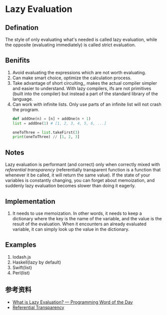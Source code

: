 Lazy Evaluation
===

Defination
---

The style of only evaluating what's needed is called lazy evaluation, while the opposite (evaluating immediately) is called strict evaluation.

Benifits
---

1. Avoid evaluating the expressions which are not worth evaluating.
2. Can make smart choice, optimize the calculation process.
3. Take advantage of short circuiting,, makes the actual compiler simpler and easier to understand. With lazy compilers, ifs are not primitives (built into the compiler) but instead a part of the standard library of the language.
4. Can work with infinite lists. Only use parts of an infinite list will not crash the program.  
    ```python
    def addOne(n) = [n] + addOne(n + 1)
    list = addOne(1) # [1, 2, 3, 4, 5, 6, ...]

    oneToThree = list.takeFirst(3)
    print(oneToThree) // [1, 2, 3]
    ```

Notes
---
Lazy evaluation is performant (and correct) only when correctly mixed with *referential transparency* (referentially transparent function is a function that whenever it be called, it will return the same value). If the state of your variables is constantly changing, you can forget about memoization, and suddenly lazy evaluation becomes slower than doing it eagerly.

Implementation
---

1. It needs to use memoization. In other words, it needs to keep a dictionary where the key is the name of the variable, and the value is the result of the evaluation. When it encounters an already evaluated variable, it can simply look up the value in the dictionary.

Examples
---
1. lodash.js
2. Haskell(lazy by default)
3. Swift(list)
4. Perl(list)


参考资料
---
* [What is Lazy Evaluation? — Programming Word of the Day](https://medium.com/background-thread/what-is-lazy-evaluation-programming-word-of-the-day-8a6f4410053f)
* [Referential Transparency](https://programmingwords.com/home/referential-transparency)